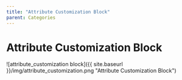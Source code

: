 ```yaml
---
title: "Attribute Customization Block"
parent: Categories
---
```

# Attribute Customization Block
![attribute_customization block]({{ site.baseurl }}/img/attribute_customization.png "Attribute Customization Block")